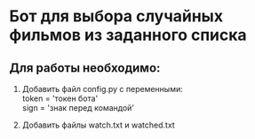 # Бот для выбора случайных фильмов из заданного списка
## Для работы необходимо:
1. Добавить файл config.py c переменными:  
token = 'токен бота'  
sign = 'знак перед командой'

2. Добавить файлы watch.txt и watched.txt
